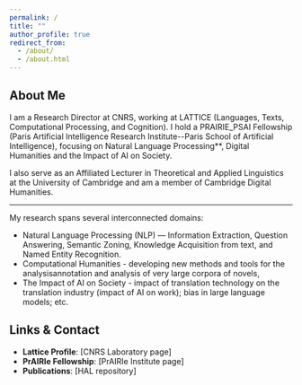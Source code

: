 ```yaml
---
permalink: /
title: ""
author_profile: true
redirect_from: 
  - /about/
  - /about.html
---
```


## About Me

I am a Research Director at CNRS, working at LATTICE (Languages, Texts, Computational Processing, and Cognition). I hold a PRAIRIE_PSAI Fellowship (Paris Artificial Intelligence Research Institute--Paris School of Artificial Intelligence), focusing on Natural Language Processing**, Digital Humanities and the Impact of AI on Society.

I also serve as an Affiliated Lecturer in Theoretical and Applied Linguistics at the University of Cambridge and am a member of Cambridge Digital Humanities. 

---

My research spans several interconnected domains:

- Natural Language Processing (NLP) — Information Extraction, Question Answering, Semantic Zoning, Knowledge Acquisition from text, and Named Entity Recognition.  
- Computational Humanities - developing new methods and tools for the analysisannotation and analysis of very large corpora of novels,   
- The Impact of AI on Society - impact of translation technology on the translation industry (impact of AI on work); bias in large language models; etc. 


## Links & Contact

- **Lattice Profile**: [CNRS Laboratory page]  
- **PrAIRIe Fellowship**: [PrAIRIe Institute page]  
- **Publications**: [HAL repository]

